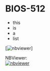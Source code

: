 # BIOS-512
- this
- is 
- a 
- list

[![nbviewer](https://raw.githubusercontent.com/jupyter/design/master/logos/Badges/nbviewer_badge.svg)]

NBViewer:  
[![nbviewer](https://raw.githubusercontent.com/jupyter/design/master/logos/Badges/nbviewer_badge.svg)](https://nbviewer.jupyter.org/github/jbe293/BIOS512/tree/main/)
